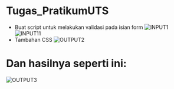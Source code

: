 # Tugas_PratikumUTS
* Buat script untuk melakukan validasi pada isian form
![INPUT1](https://user-images.githubusercontent.com/56245966/117043318-43f70200-ad37-11eb-95a6-a0cc5623f1c8.png)
![INPUT11](https://user-images.githubusercontent.com/56245966/117044800-0abf9180-ad39-11eb-97b9-348824d0ab12.png)
* Tambahan CSS
![OUTPUT2](https://user-images.githubusercontent.com/56245966/117045618-e6b08000-ad39-11eb-916e-24add9add6ed.png)
# Dan hasilnya seperti ini:
![OUTPUT3](https://user-images.githubusercontent.com/56245966/117045851-31ca9300-ad3a-11eb-8b5f-ed8a35e19d52.png)
